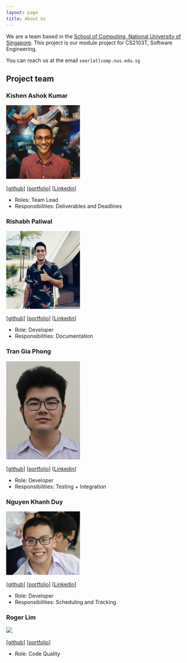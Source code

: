 ```yaml
---
layout: page
title: About Us
---
```


We are a team based in the [School of Computing, National University of Singapore](http://www.comp.nus.edu.sg). This project is  our module project for CS2103T, Software Engineering.

You can reach us at the email `seer[at]comp.nus.edu.sg`

## Project team


### Kishen Ashok Kumar

<img src="images/kishenkumarrrrr.png" width="200px">

[[github](https://github.com/KishenKumarrrrr)] [[portfolio](team/kishenkumarrrrr.md)] [[Linkedin](https://www.linkedin.com/in/kishen-ashok-kumar-75b0a1190/)]

* Roles: Team Lead
* Responsibilities: Deliverables and Deadlines

### Rishabh Paliwal

<img src="images/the-reefshark.png" width="200px">

[[github](https://github.com/the-reefshark)] [[portfolio](team/the-reefshark.md)] [[Linkedin](https://www.linkedin.com/in/rishabh-paliwal-44b865190/)]

* Role: Developer
* Responsibilities: Documentation

### Tran Gia Phong

<img src="images/phongtran98.png" width="200px">

[[github](https://github.com/PhongTran98)] [[portfolio](team/phongtran98.md)] [[Linkedin](https://www.linkedin.com/in/gia-phong-tran-1b30b519b/)]

* Role: Developer
* Responsibilities: Testing + Integration

### Nguyen Khanh Duy

<img src="images/duynguyen24501.png" width="200px">

[[github](http://github.com/duynguyen24501)] [[portfolio](team/duynguyen24501.md)] [[Linkedin](https://www.linkedin.com/in/nguyen-khanh-duy-25a595121/)]

* Role: Developer
* Responsibilities: Scheduling and Tracking

### Roger Lim

<img src="images/rogerlys.png" width="200px">

[[github](https://github.com/rogerlys)] [[portfolio](team/rogerlys.md)]

* Role: Code Quality
